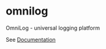 # omnilog
OmniLog - universal logging platform

See [Documentation](https://ofirz.github.io/omnilog/html/)
